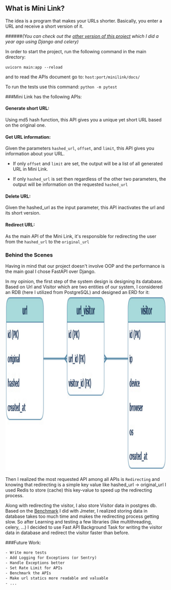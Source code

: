 ## What is Mini Link?

The idea is a program that makes your URLs shorter. Basically, you enter a URL and receive a short version of it.

######_(You can check out the [other version of this project](https://github.com/maripillon/MiniLink/) which I did a year ago using Django and celery)_

In order to start the project, run the following command in the main directory:

`uvicorn main:app --reload`

and to read the APIs document go to: `host:port/minilink/docs/`

To run the tests use this command: `python -m pytest`


###Mini Link has the following APIs:

#### Generate short URL: 
Using md5 hash function, this API gives you a unique yet short URL based on the original one.

#### Get URL information:

Given the parameters `hashed_url`, `offset`, and `limit`, this API gives you information about your URL.

- If only `offset` and `limit` are set, the output will be a list of all generated URL in Mini Link.

- If only `hashed_url` is set then regardless of the other two parameters, the output will be information on the requested  `hashed_url`

#### Delete URL:

Given the hashed_url as the input parameter, this API inactivates the url and its short version.

#### Redirect URL:

As the main API of the Mini Link, it's responsible for redirecting the user from the `hashed_url` to the `original_url`

### Behind the Scenes
Having in mind that our project doesn't involve OOP and the performance is the main goal
I chose FastAPI over Django.


In my opinion, the first step of the system design is designing its database.
Based on Url and Visitor which are two entities of our system, I
considered an RDB (here I utilized from PostgreSQL) and designed an ERD for it:
<img height="550" src="https://raw.githubusercontent.com/faranakopolis/miniLinkV2/master/files/MiniLink_exbito_db.jpg" width="800"/>

Then I realized the most requested API among all APIs is `Redirecting` and 
knowing that redirecting is a simple key value like hashed_url -> original_url
I used Redis to store (cache) this key-value to speed up the redirecting process.

Along with redirecting the visitor, I also store Visitor data in postgres db.
Based on the [Benchmark](https://github.com/faranakopolis/MiniLink/blob/master/MINI%20LINK_report.pdf)
I did with Jmeter, I realized storing data in database takes too much time and makes the redirecting process getting slow.
So after Learning and testing a few libraries (like multithreading, celery, ...) I decided to use 
Fast API Background Task for writing the visitor data in database and redirect the visitor faster than before.

###Future Work:

    - Write more tests
    - Add Logging for Exceptions (or Sentry)
    - Handle Exceptions better
    - Set Rate Limit for APIs
    - Benchmark the APIs
    - Make url statics more readable and valuable
    - ...


